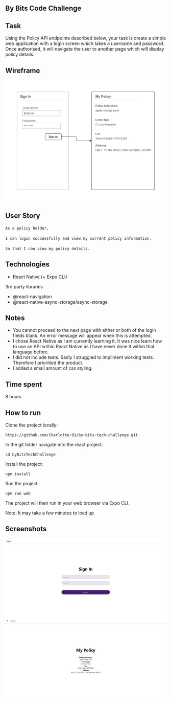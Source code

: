 ## By Bits Code Challenge

## Task

Using the Policy API endpoints described below, your task is create a simple web application with a login screen which takes a username and password. Once authorised, it will navigate the user to another page which will display policy details.

## Wireframe

![Wireframe](./readme-img/tech-challange-wireframe.png)

## User Story

```
As a policy holder,

I can login successfully and view my current policy information,

So that I can view my policy details.
```

## Technologies

- React Native (+ Expo CLI)

3rd party libraries
- @react-navigation
- @react-native-async-storage/async-storage

## Notes

- You cannot proceed to the next page with either or both of the login fields blank. An error message will appear when this is attempted. 
- I chose React Native as I am currently learning it. It was nice learn how to use an API within React Native as I have never done it within that language before.
- I did not include tests. Sadly I struggled to impliment working tests. Therefore I prioritied the product.
- I added a small amount of css styling.

## Time spent

8 hours

## How to run

Clone the project locally:
```
https://github.com/Charlotte-91/by-bits-tech-challenge.git
```
In the git folder navigate into the react project:
```
cd byBitsTechChallenge
```
Install the project:
```
npm install
```
Run the project:
```
npm run web
```
The project will then run in your web browser via Expo CLI.

Note: It may take a few minutes to load up

## Screenshots

![Sign in page](./readme-img/signin.JPG)
![Policy page](./readme-img/policy.JPG)